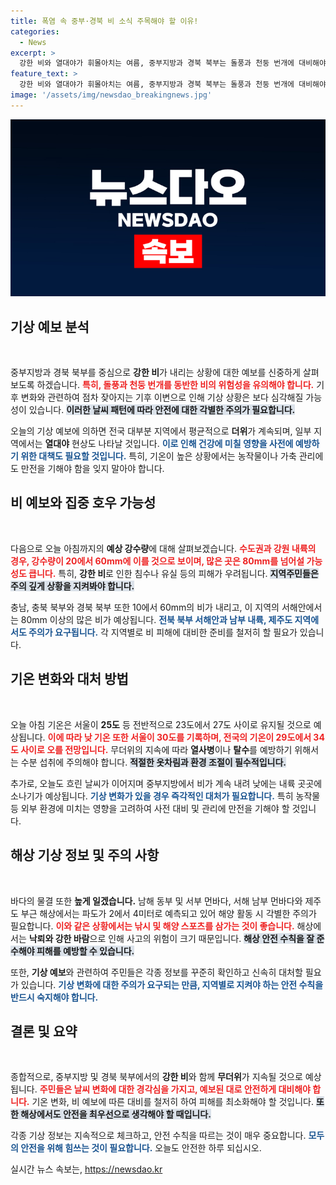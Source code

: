 ```yaml
---
title: 폭염 속 중부·경북 비 소식 주목해야 할 이유!
categories:
  - News
excerpt: >
  강한 비와 열대야가 휘몰아치는 여름, 중부지방과 경북 북부는 돌풍과 천둥 번개에 대비해야 합니다. 오늘 하루, 집중호우와 무더위가 지속되니 꼼꼼한 대비가 필요합니다!
feature_text: >
  강한 비와 열대야가 휘몰아치는 여름, 중부지방과 경북 북부는 돌풍과 천둥 번개에 대비해야 합니다. 오늘 하루, 집중호우와 무더위가 지속되니 꼼꼼한 대비가 필요합니다!
image: '/assets/img/newsdao_breakingnews.jpg'
---
```


<p><img src="/assets/img/newsdao_breakingnews.jpg" alt="implanttips 속보" /></p>

<h2 data-ke-size="size26">기상 예보 분석</h2>

<p data-ke-size="size16">&nbsp;</p>

<p>중부지방과 경북 북부를 중심으로 <strong>강한 비</strong>가 내리는 상황에 대한 예보를 신중하게 살펴보도록 하겠습니다. <b><span style="color: #ee2323;">특히, 돌풍과 천둥 번개를 동반한 비의 위험성을 유의해야 합니다.</span></b> 기후 변화와 관련하여 점차 잦아지는 기후 이변으로 인해 기상 상황은 보다 심각해질 가능성이 있습니다. <b><span style="background-color: #21538527;">이러한 날씨 패턴에 따라 안전에 대한 각별한 주의가 필요합니다.</span></b></p>

<p>오늘의 기상 예보에 의하면 전국 대부분 지역에서 평균적으로 <strong>더위</strong>가 계속되며, 일부 지역에서는 <strong>열대야</strong> 현상도 나타날 것입니다. <b><span style="color: #1a5490;">이로 인해 건강에 미칠 영향을 사전에 예방하기 위한 대책도 필요할 것입니다.</span></b> 특히, 기온이 높은 상황에서는 농작물이나 가축 관리에도 만전을 기해야 함을 잊지 말아야 합니다.</p>

<h2 data-ke-size="size26">비 예보와 집중 호우 가능성</h2>

<p data-ke-size="size16">&nbsp;</p>

<p>다음으로 오늘 아침까지의 <strong>예상 강수량</strong>에 대해 살펴보겠습니다. <b><span style="color: #ee2323;">수도권과 강원 내륙의 경우, 강수량이 20에서 60mm에 이를 것으로 보이며, 많은 곳은 80mm를 넘어설 가능성도 큽니다.</span></b> 특히, <strong>강한 비</strong>로 인한 침수나 유실 등의 피해가 우려됩니다. <b><span style="background-color: #21538527;">지역주민들은 주의 깊게 상황을 지켜봐야 합니다.</span></b></p>

<p>충남, 충북 북부와 경북 북부 또한 10에서 60mm의 비가 내리고, 이 지역의 서해안에서는 80mm 이상의 많은 비가 예상됩니다. <b><span style="color: #1a5490;">전북 북부 서해안과 남부 내륙, 제주도 지역에서도 주의가 요구됩니다.</span></b> 각 지역별로 비 피해에 대비한 준비를 철저히 할 필요가 있습니다.</p>

<h2 data-ke-size="size26">기온 변화와 대처 방법</h2>

<p data-ke-size="size16">&nbsp;</p>

<p>오늘 아침 기온은 서울이 <strong>25도</strong> 등 전반적으로 23도에서 27도 사이로 유지될 것으로 예상됩니다. <b><span style="color: #ee2323;">이에 따라 낮 기온 또한 서울이 30도를 기록하며, 전국의 기온이 29도에서 34도 사이로 오를 전망입니다.</span></b> 무더위의 지속에 따라 <strong>열사병</strong>이나 <strong>탈수</strong>를 예방하기 위해서는 수분 섭취에 주의해야 합니다. <b><span style="background-color: #21538527;">적절한 옷차림과 환경 조절이 필수적입니다.</span></b></p>

<p>추가로, 오늘도 흐린 날씨가 이어지며 중부지방에서 비가 계속 내려 낮에는 내륙 곳곳에 소나기가 예상됩니다. <b><span style="color: #1a5490;">기상 변화가 있을 경우 즉각적인 대처가 필요합니다.</span></b> 특히 농작물 등 외부 환경에 미치는 영향을 고려하여 사전 대비 및 관리에 만전을 기해야 할 것입니다.</p>

<h2 data-ke-size="size26">해상 기상 정보 및 주의 사항</h2>

<p data-ke-size="size16">&nbsp;</p>

<p>바다의 물결 또한 <strong>높게 일겠습니다.</strong> 남해 동부 및 서부 먼바다, 서해 남부 먼바다와 제주도 부근 해상에서는 파도가 2에서 4미터로 예측되고 있어 해양 활동 시 각별한 주의가 필요합니다. <b><span style="color: #ee2323;">이와 같은 상황에서는 낚시 및 해양 스포츠를 삼가는 것이 좋습니다.</span></b> 해상에서는 <strong>낙뢰와 강한 바람</strong>으로 인해 사고의 위험이 크기 때문입니다. <b><span style="background-color: #21538527;">해상 안전 수칙을 잘 준수해야 피해를 예방할 수 있습니다.</span></b></p>

<p>또한, <strong>기상 예보</strong>와 관련하여 주민들은 각종 정보를 꾸준히 확인하고 신속히 대처할 필요가 있습니다. <b><span style="color: #1a5490;">기상 변화에 대한 주의가 요구되는 만큼, 지역별로 지켜야 하는 안전 수칙을 반드시 숙지해야 합니다.</span></b> </p>

<h2 data-ke-size="size26">결론 및 요약</h2>

<p data-ke-size="size16">&nbsp;</p>

<p>종합적으로, 중부지방 및 경북 북부에서의 <strong>강한 비</strong>와 함께 <strong>무더위</strong>가 지속될 것으로 예상됩니다. <b><span style="color: #ee2323;">주민들은 날씨 변화에 대한 경각심을 가지고, 예보된 대로 안전하게 대비해야 합니다.</span></b> 기온 변화, 비 예보에 따른 대비를 철저히 하여 피해를 최소화해야 할 것입니다. <b><span style="background-color: #21538527;">또한 해상에서도 안전을 최우선으로 생각해야 할 때입니다.</span></b></p>

<p>각종 기상 정보는 지속적으로 체크하고, 안전 수칙을 따르는 것이 매우 중요합니다. <b><span style="color: #1a5490;">모두의 안전을 위해 힘쓰는 것이 필요합니다.</span></b> 오늘도 안전한 하루 되십시오. </p>

<p data-ke-size="size16"></p>
실시간 뉴스 속보는, <a href="https://newsdao.kr" rel="dofollow">https://newsdao.kr</a>


